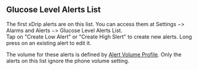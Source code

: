 ## Glucose Level Alerts List 
  
The first xDrip alerts are on this list.  You can access them at Settings &#8722;> Alarms and Alerts &#8722;> Glucose Level Alerts List.  
Tap on "Create Low Alert" or "Create High Slert" to create new alerts.  Long press on an existing alert to edit it.  

The volume for these alerts is defined by [Alert Volume Profile](./Volume-profiles.md).  Only the alerts on this list ignore the phone volume setting.  
